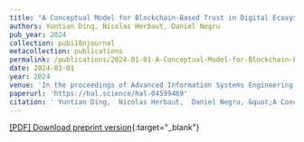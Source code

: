 ```yaml
---
title: "A Conceptual Model for Blockchain-Based Trust in Digital Ecosystems"
authors: Yuntian Ding, Nicolas Herbaut, Daniel Negru
pub_year: 2024
collection: pubi18njournal
metacollection: publications
permalink: /publications/2024-01-01-A-Conceptual-Model-for-Blockchain-Based-Trust-in-Digital-Ecosystems
date: 2024-01-01
year: 2024
venue: 'In the proceedings of Advanced Information Systems Engineering Workshops'
paperurl: 'https://hal.science/hal-04599469'
citation: ' Yuntian Ding,  Nicolas Herbaut,  Daniel Negru, &quot;A Conceptual Model for Blockchain-Based Trust in Digital Ecosystems.&quot; In the proceedings of Advanced Information Systems Engineering Workshops, 2024.'
---
```

[\[PDF\] Download preprint version](https://hal.science/hal-04599469){:target="_blank"}

